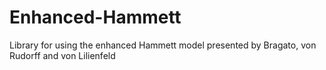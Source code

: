 # Enhanced-Hammett
Library for using the enhanced Hammett model presented by Bragato, von Rudorff and von Lilienfeld
